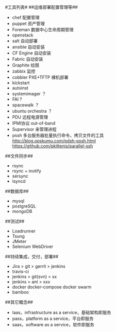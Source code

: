 #工具列表#
##运维部署配置管理等##
- chef 配置管理
- puppet 资产管理
- Foreman 数据中心生命周期管理
- openstack
- salt 自动部署
- ansible 自动安装
- CF Engine 自动安装
- Fabric 自动安装
- Graphite 绘图
- zabbix 监控
- cobbler PXE+TFTP 裸机部署
- kickstart
- autoinst
- systemimager ？
- FAI ?
- spacewalk ？
- ubuntu orchestra ？
- PDU 远程电源管理
- IPMI协议 out-of-band
- Supervisor 来管理进程
- pssh 多台服务器批量执行命令，拷贝文件的工具  
    http://blog.opskumu.com/pdsh-pssh.html  
    https://github.com/pkittenis/parallel-ssh  

##文件同步##
- rsync
- rsync + inotify
- sersync
- lsyncd

##数据库##
- mysql
- postgreSQL
- mongoDB

##测试##
- Loadrunner
- Tsung
- JMeter
- Selenium WebDriver

##持续集成，交付，部署##
- Jira > git > gerrit > jenkins
- travis-ci
- jenkins > git(svn) > xx
- jenkins > ant > xxx
- docker docker-compose docker swarm
- bamboo

##其它概念##
- laas，infrastructure as a service，基础架构即服务
- pass，platform as a service，平台即服务
- saas，software as a service，软件即服务
